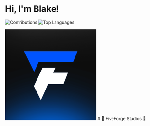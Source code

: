 # Hi, I'm Blake!


![Contributions](https://github-readme-streak-stats.herokuapp.com/?user=blakeayye&theme=radical)
![Top Languages](https://github-readme-stats.vercel.app/api/top-langs/?username=blakeayye&layout=compact)

<img src="fiveforge_avatar.png" alt="Example Image" width="300" /> # 🌟 FiveForge Studios 🌟


